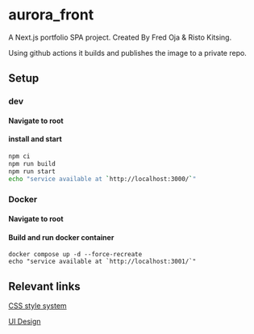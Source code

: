 # aurora_front

A Next.js portfolio SPA project. 
Created By Fred Oja & Risto Kitsing. 

Using github actions it builds and publishes the image to a private repo.

## Setup

### dev
#### Navigate to root

#### install and start
````bash
npm ci
npm run build
npm run start
echo "service available at `http://localhost:3000/`"
````

### Docker
#### Navigate to root

#### Build and run docker container
````
docker compose up -d --force-recreate
echo "service available at `http://localhost:3001/`"
````

## Relevant links

[CSS style system](https://www.figma.com/file/qHHDyOTIGeu9K574npyaQC/Untitled?node-id=0%3A1)

[UI Design](https://xd.adobe.com/view/7287b312-a7b8-4109-bd3e-290e263ac828-27d4/)
